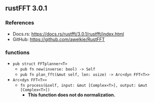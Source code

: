 ## rustFFT 3.0.1
### References
* Docs.rs: https://docs.rs/rustfft/3.0.1/rustfft/index.html
* GitHub: https://github.com/awelkie/RustFFT

### functions
* `pub struct FFTplanner<T>`
    * `pub fn new(inverse: bool) -> Self`
    * `pub fn plan_fft(&mut self, len: usize) -> Arc<dyn FFT<T>>`
* `Arc<dyn FFT<T>>`
    * `fn process(&self, input: &mut [Complex<T>], output: &mut [Complex<T>])`
        * **This function does not do normalization.**
